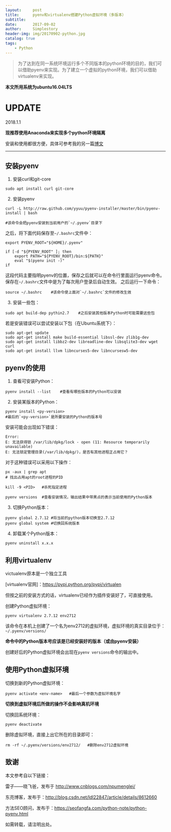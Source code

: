```yaml
---
layout:     post
title:      pyenv和virtualenv搭建Python虚拟环境（多版本）
subtitle:   
date:       2017-09-02
author:     Simplestory
header-img: img/20170902-python.jpg
catalog: true
tags:
    - Python
---
```


>为了达到在同一系统环境运行多个不同版本的python环境的目的，我们可以借助pyenv来实现。为了建立一个虚拟的python环境，我们可以借助virtualenv来实现。

**本文所用系统为ubuntu16.04LTS**

# UPDATE

2018.1.1

**现推荐使用Anaconda来实现多个python环境隔离**

安装和使用都很方便，具体可参考我的另一篇[博文](https://simplestory.github.io/2018/01/05/Anaconda%E9%83%A8%E5%88%86%E5%91%BD%E4%BB%A4/)

---

## 安装pyenv

1. 安装curl和git-core

```
sudo apt install curl git-core
```

2. 安装pyenv

```
curl -L http://raw.github.com/yyuu/pyenv-installer/master/bin/pyenv-install | bash

#该命令会把pyenv安装到当前用户的`~/.pyenv`目录下
```

之后，将下面代码保存至`~/.bashrc`文件中：

```
export PYENV_ROOT="${HOME}/.pyenv"

if [-d "${PYENV_ROOT" ]; then
	export PATH="${PYENV_ROOT}/bin:${PATH}"
	eval "$(pyenv init -)"
if
```

这段代码主要指明pyenv的位置，保存之后就可以在命令行里面运行pyenv命令。保存在`~/.bashrc`文件中是为了每次用户登录后自动生效。
之后运行一下命令：

```
source ~/.bashrc	#该命令使上面对`~/.bashrc`文件的修改生效
```

3. 安装一些包：

```
sudo apt build-dep pythin2.7	#之后安装其他版本Python时可能需要这些包
```

若是安装错误可以尝试安装以下包（在Ubuntu系统下）：

```
sudo apt-get update
sudo apt-get install make build-essential libssl-dev zlib1g-dev
sudo apt-get install libbz2-dev libreadline-dev libsqlite3-dev wget curl
sudo apt-get install llvm libncurses5-dev libncursesw5-dev
```

## pyenv的使用

1. 查看可安装Python：

```
pyenv install --list	#查看有哪些版本的Python可以安装
```

2. 安装某版本的Python：

```
pyenv install <py-version>
#最后的`<py-version>`是所要安装的Python的版本号
```

安装可能会出现如下错误：

```
Error:
E: 无法获得锁 /var/lib/dpkg/lock - open (11: Resource temporarily unavailable)
E: 无法锁定管理目录(/var/lib/dpkg/)，是否有其他进程正占用它？
```

对于这种错误可以采用以下操作：

```
px -aux | grep apt
# 找出占用apt的root进程的PID

kill -9 <PID>	#杀死指定进程
```

```
pyenv versions	#查看安装情况，输出结果中带黑点的表示当前使用的Python版本
```

3. 切换Python版本：

```
pyenv global 2.7.12	#将当前的python版本切换至2.7.12
pyenv global system	#切换回系统版本
```

4. 卸载某个Python版本：

```
pyenv uninstall x.x.x
```

## 利用virtualenv

victualenv原本是一个独立工具


[virtualenv官网]：https://pypi.python.org/pypi/virtualen

但按之前的安装方式的话，virtualenv已经作为插件安装好了，可直接使用。

创建Python虚拟环境：

```
pyenv virtualenv 2.7.12 env2712
```

该命令在本机上创建了一个名为env2712的虚拟环境，虚拟环境的真实目录位于：`~/.pyenv/versions/`

**命令中的Python版本号应该是已经安装好的版本（或由pyenv安装）**

创建好后的Python虚拟环境会出现在`pyenv versions`命令的输出中。

## 使用Python虚拟环境

切换到新的Python虚拟环境：

```
pyenv activate <env-name>	#最后一个参数为虚拟环境名字
```

**切换到虚拟环境后所做的操作不会影响真机环境**

切换回系统环境：

```
pyenv deactivate
```

删除虚拟环境，直接上出它所在的目录即可：

```
rm -rf ~/.pyenv/versions/env2712/	#删除env2712虚拟环境
```

## 致谢

本文参考自以下链接：


雷子——晓飞爸，发布于 http://www.cnblogs.com/npumenglei/

东亮博客，发布于：http://blog.csdn.net/ldl22847/article/details/8612660

方法SEO顾问，发布于：https://seofangfa.com/python-note/python-pyenv.html

如需转载，请注明出处。